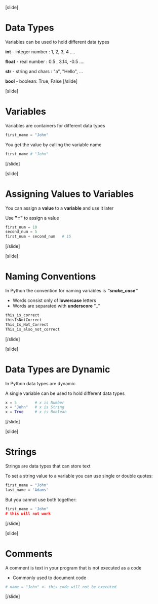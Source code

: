 [slide]
# Data Types
Variables can be used to hold different data types

**int** - integer number : 1, 2, 3, 4 ….

**float** - real number : 0.5 , 3.14, -0.5 ….

**str** - string and chars : "a", "Hello", …

**bool** - boolean: True, False
[/slide]

[slide]
# Variables
Variables are containers for different data types
```python
first_name = "John"
``` 
You get the value by calling the variable name
```python
first_name # "John"
```
[/slide]

[slide]
# Assigning Values to Variables
You can assign a **value** to a **variable** and use it later

Use **"="** to assign a value
```python
first_num = 10
second_num = 5
first_num + second_num   # 15
```
[/slide]

[slide]
# Naming Conventions
In Python the convention for naming variables is ***"snake_case"***

* Words consist only of **lowercase** letters
* Words are separated with **underscore** "_"

```python
this_is_correct
thisIsNotCorrect
This_Is_Not_Correct
This_is_also_not_correct
```
[/slide]

[slide]
# Data Types are Dynamic
In Python data types are dynamic

A single variable can be used to hold different data types
```python
x = 5        # x is Number
x = "John"   # x is String
x = True     # x is Boolean
```
[/slide]

[slide]
# Strings
Strings are data types that can store text

To set a string value to a variable you can use single or double quotes:
```python
first_name = "John" 
last_name = 'Adams'
```
But you cannot use both together:
```python
first_name = 'John" 
# this will not work  

```
[/slide]

[slide]
# Comments
A comment is text in your program that is not executed as a code

* Commonly used to document code

```python
# name = "John" <- this code will not be executed
```
[/slide]
